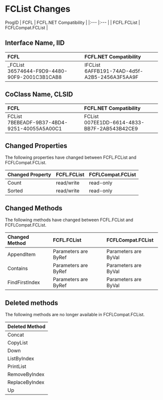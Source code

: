# FCList Changes

ProgID
| FCFL | FCFL.NET Compatibility |
|:--- |:--- |
| FCFL.FCList | FCFLCompat.FCList |

## Interface Name, IID

| FCFL | FCFL.NET Compatibility |
|:--- |:--- |
| _FCList<br/>36574644-F9D9-4480-90F9-2001C3B1CAB8 | IFCList<br/>6AFFB191-74AD-4d5f-A2B5-2456A3F5AA9F |

## CoClass Name, CLSID

| FCFL | FCFL.NET Compatibility |
|:--- |:--- |
| FCList<br/>7BEBEADF-9B37-4BD4-9251-40055A5A00C1 | FCList<br/>007EE1DD-6614-4833-BB7F-2AB543B42CE9 |

## Changed Properties

The following properties have changed between FCFL.FCList and FCFLCompat.FCList.

| Changed Property | FCFL.FCList | FCFLCompat.FCList |
|:--- |:--- |:--- |
| Count | read/write | read-only |
Sorted | read/write | read-only |

## Changed Methods

The following methods have changed between FCFL.FCList and FCFLCompat.FCList.

| Changed Method | FCFL.FCList | FCFLCompat.FCList |
|:--- |:--- |:--- |
| AppendItem | Parameters are ByRef | Parameters are ByVal |
| Contains | Parameters are ByRef | Parameters are ByVal |
| FindFirstIndex | Parameters are ByRef | Parameters are ByVal |

## Deleted methods

The following methods are no longer available in FCFLCompat.FCList.

| Deleted Method |
|:--- |
| Concat |
| CopyList |
| Down |
| ListByIndex |
| PrintList |
| RemoveByIndex |
| ReplaceByIndex |
| Up |
